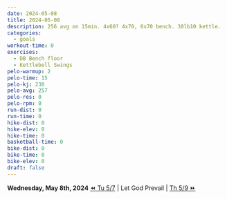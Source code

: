 ```yaml
---
date: 2024-05-08
title: 2024-05-08
description: 256 avg on 15min. 4x60? 4x70, 6x70 bench. 30lb10 kettle.
categories:
  - goals
workout-time: 0
exercises:
  - DB Bench floor
  - Kettlebell Swings
pelo-warmup: 2
pelo-time: 15
pelo-kj: 230
pelo-avg: 257
pelo-res: 0
pelo-rpm: 0
run-dist: 0
run-time: 0
hike-dist: 0
hike-elev: 0
hike-time: 0
basketball-time: 0
bike-dist: 0
bike-time: 0
bike-elev: 0
draft: false
---
```

**Wednesday, May 8th, 2024**
[⏪ Tu 5/7](goals/2024-05-07) | Let God Prevail | [Th 5/9 ⏩](goals/2024-05-09)


